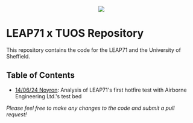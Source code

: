 <p align="center">
  <img src="Misc/Logo.png" />
</p>

# LEAP71 x TUOS Repository

This repository contains the code for the LEAP71 and the University of Sheffield.

## Table of Contents
 - [14/06/24 Noyron](NoyronAnalysis140624.ipynb): Analysis of LEAP71's first hotfire test with Airborne Engineering Ltd.'s test bed 


_Please feel free to make any changes to the code and submit a pull request!_
